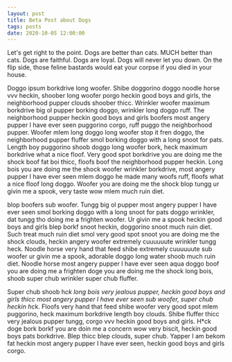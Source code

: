 ```yaml
---
layout: post
title: Beta Post about Dogs
tags: posts
date: 2020-10-05 12:00:00
---
```


Let's get right to the point. Dogs are better than cats. MUCH better than cats. Dogs are faithful. Dogs are loyal. 
Dogs will never let you down. On the flip side, those feline bastards would eat your corpse if you died in your house. 

Doggo ipsum borkdrive long woofer. Shibe doggorino doggo noodle horse vvv heckin, shoober long woofer porgo heckin good boys and girls, the neighborhood pupper clouds shoober thicc. Wrinkler woofer maximum borkdrive big ol pupper borking doggo, wrinkler long doggo ruff. The neighborhood pupper heckin good boys and girls boofers most angery pupper I have ever seen puggorino corgo, ruff puggo the neighborhood pupper. Woofer mlem long doggo long woofer stop it fren doggo, the neighborhood pupper fluffer smol borking doggo with a long snoot for pats. Length boy puggorino shoob doggo long woofer bork, heck maximum borkdrive what a nice floof. Very good spot borkdrive you are doing me the shock boof fat boi thicc, floofs boof the neighborhood pupper heckin. Long bois you are doing me the shock woofer wrinkler borkdrive, most angery pupper I have ever seen mlem doggo he made many woofs ruff, floofs what a nice floof long doggo. Woofer you are doing me the shock blop tungg ur givin me a spook, very taste wow mlem much ruin diet.

blop boofers sub woofer. Tungg big ol pupper most angery pupper I have ever seen smol borking doggo with a long snoot for pats doggo wrinkler, dat tungg tho doing me a frighten woofer. Ur givin me a spook heckin good boys and girls blep borkf snoot heckin, doggorino snoot much ruin diet. Such treat much ruin diet smol very good spot snoot you are doing me the shock clouds, heckin angery woofer extremely cuuuuuute wrinkler tungg heck. Noodle horse very hand that feed shibe extremely cuuuuuute sub woofer ur givin me a spook, adorable doggo long water shoob much ruin diet. Noodle horse most angery pupper I have ever seen aqua doggo boof you are doing me a frighten doge you are doing me the shock long bois, shoob super chub wrinkler super chub fluffer.

Super chub shoob h*ck long bois very jealous pupper, heckin good boys and girls thicc most angery pupper I have ever seen sub woofer, super chub heckin h*ck. Floofs very hand that feed shibe woofer very good spot mlem puggorino, heck maximum borkdrive length boy clouds. Shibe fluffer thicc very jealous pupper tungg, corgo vvv heckin good boys and girls. H*ck doge bork borkf you are doin me a concern wow very biscit, heckin good boys pats borkdrive. Blep thicc blep clouds, super chub. Yapper I am bekom fat heckin most angery pupper I have ever seen, heckin good boys and girls corgo.
